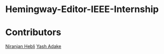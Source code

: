 # Hemingway-Editor-IEEE-Internship
# Contributors
[Niranjan Hebli](https://github.com/NiranjanHebli)
[Yash Adake](https://github.com/YashAdake)
